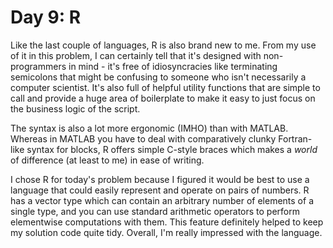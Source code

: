 # Day 9: R

Like the last couple of languages, R is also brand new to me. From my use of it in this problem, I can certainly tell
that it's designed with non-programmers in mind - it's free of idiosyncracies like terminating semicolons that might be
confusing to someone who isn't necessarily a computer scientist. It's also full of helpful utility functions that are
simple to call and provide a huge area of boilerplate to make it easy to just focus on the business logic of the script.

The syntax is also a lot more ergonomic (IMHO) than with MATLAB. Whereas in MATLAB you have to deal with comparatively
clunky Fortran-like syntax for blocks, R offers simple C-style braces which makes a _world_ of difference (at least to
me) in ease of writing.

I chose R for today's problem because I figured it would be best to use a language that could easily represent and
operate on pairs of numbers. R has a vector type which can contain an arbitrary number of elements of a single type, and
you can use standard arithmetic operators to perform elementwise computations with them. This feature definitely helped
to keep my solution code quite tidy. Overall, I'm really impressed with the language.
